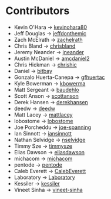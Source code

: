 # Contributors

* Kevin O'Hara -> [kevinohara80](https://github.com/kevinohara80)
* Jeff Douglas -> [jeffdonthemic](https://github.com/jeffdonthemic)
* Zach McElrath -> [zachelrath](https://github.com/zachelrath)
* Chris Bland -> [chrisbland](https://github.com/chrisbland)
* Jeremy Neander -> [jneander](https://github.com/jneander)
* Austin McDaniel -> [amcdaniel2](https://github.com/amcdaniel2)
* Chris Hickman -> [chrishic](https://github.com/chrishic)
* Daniel -> [bitbay](https://github.com/bitbay)
* Gonzalo Huerta-Canepa -> [gfhuertac](https://github.com/gfhuertac)
* Kyle Bowerman -> [kbowerma](https://github.com/kbowerma)
* Matt Sergeant -> [baudehlo](https://github.com/baudehlo)
* Scott Anson -> [scottanson](https://github.com/scottanson)
* Derek Hansen -> [derekhansen](https://github.com/derekhansen)
* deedw -> [deedw](https://github.com/deedw)
* Matt Lacey -> [mattlacey](https://github.com/mattlacey)
* lobostome -> [lobostome](https://github.com/lobostome)
* Joe Porcheddu -> [joe-spanning](https://github.com/joe-spanning)
* Ian Sinnott -> [iansinnott](https://github.com/iansinnott)
* Nathan Selvidge -> [nselvidge](https://github.com/nselvidge)
* Timmy Sze -> [timmysze](https://github.com/timmysze)
* Elias Dawson -> [eliasdawson](https://github.com/eliasdawson)
* michacom -> [michacom](https://github.com/michacom)
* pentode -> [pentode](https://github.com/pentode)
* Caleb Everett -> [CalebEverett](https://github.com/CalebEverett)
* Laboratory -> [Laboratory](https://github.com/Laboratory)
* Kessiler -> [kessiler](https://github.com/kessiler)
* Vineet Sinha -> [vineet-sinha](https://github.com/vineet-sinha)
